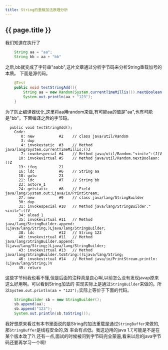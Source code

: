 ```yaml
---
title: String的重载加法原理分析
---
```


## {{ page.title }}

我们知道在执行了

~~~java
    String aa = "aa";
    String bb = aa + "bb"
~~~

之后,bb就变成了字符串"aabb",这片文章通过分析字节码来分析String重载加号的本质。
下面是源代码。

~~~java
    @Test
    public void testStringAdd(){
        String aa = new Random(System.currentTimeMillis()).nextBoolean() ? "aa" : "bb";
        System.out.println(aa + "123");
    }
~~~

为了防止编译器优化,这里将aa用random来做,有可能aa的值是"aa",也有可能是"bb"。下面编译之后的字节码。

~~~
  public void testStringAdd();
    Code:
       0: new           #2    // class java/util/Random
       3: dup
       4: invokestatic  #3    // Method java/lang/System.currentTimeMillis:()J
       7: invokespecial #4    // Method java/util/Random."<init>":(J)V
      10: invokevirtual #5    // Method java/util/Random.nextBoolean:()Z
      13: ifeq          21
      16: ldc           #6    // String aa
      18: goto          23
      21: ldc           #7    // String bb
      23: astore_1
      24: getstatic     #8    // Field java/lang/System.out:Ljava/io/PrintStream;
      27: new           #9    // class java/lang/StringBuilder
      30: dup
      31: invokespecial #10   // Method java/lang/StringBuilder."<init>":()V
      34: aload_1
      35: invokevirtual #11   // Method java/lang/StringBuilder.append:(Ljava/lang/String;)Ljava/lang/StringBuilder;
      38: ldc           #12   // String 123
      40: invokevirtual #11   // Method java/lang/StringBuilder.append:(Ljava/lang/String;)Ljava/lang/StringBuilder;
      43: invokevirtual #13   // Method java/lang/StringBuilder.toString:()Ljava/lang/String;
      46: invokevirtual #14   // Method java/io/PrintStream.println:(Ljava/lang/String;)V
      49: return
~~~

这些字节码我也看不懂,但是后面的注释真是良心啊,以前怎么没有发现javap原来这么好用啊。可以看到String加法的
实现实际上是通过`StringBuilder`来做的。所以`System.out.println(aa + "123");`实际上等价于下面的代码。

~~~java
    StringBuilder sb = new StringBuilder();
    sb.append(aa);
    sb.append("123");
    System.out.println(sb.toString());
~~~

我好想原来看过有本书里面说的是String的加法重载是通过`StringBuffer`来做的,那`StringBuffer`是线程安全的,效
率会有点低。我这边用的java 1.7,可能是不是在某个版本改了?\\
还有一点,面试的时候被问到字节码完全蒙逼,看来以后的java字节码还要再学习一个啊!
